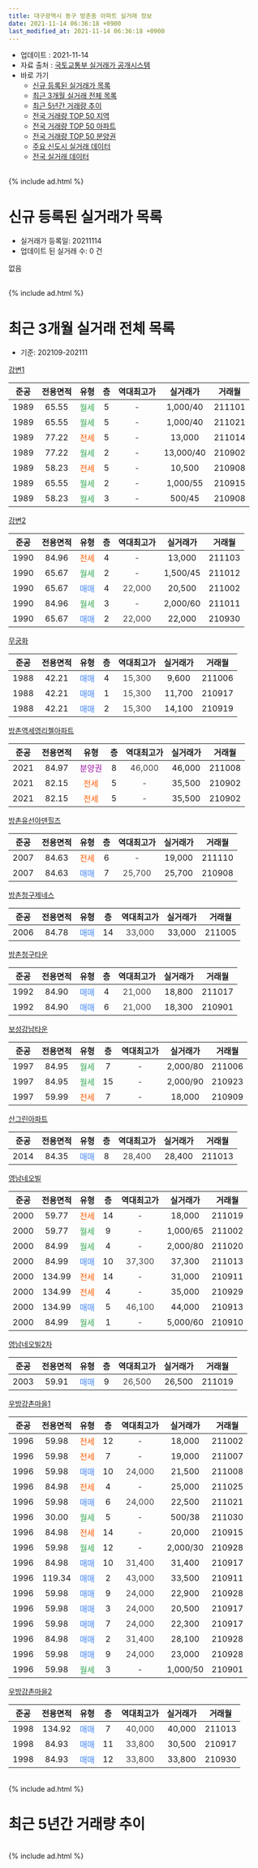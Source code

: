 ```yaml
---
title: 대구광역시 동구 방촌동 아파트 실거래 정보
date: 2021-11-14 06:36:18 +0900
last_modified_at: 2021-11-14 06:36:18 +0900
---
```


* 업데이트 : 2021-11-14
* 자료 출처 : [국토교통부 실거래가 공개시스템](http://rt.molit.go.kr)
* 바로 가기
    * [신규 등록된 실거래가 목록](#신규-등록된-실거래가-목록)
    * [최근 3개월 실거래 전체 목록](#최근-3개월-실거래-전체-목록)
    * [최근 5년간 거래량 추이](#최근-5년간-거래량-추이)
    * [전국 거래량 TOP 50 지역](https://inasie.github.io/apt-trade-info/최근-3개월-전국에서-가장-거래가-많이-발생한-지역)
    * [전국 거래량 TOP 50 아파트](https://inasie.github.io/apt-trade-info/최근-3개월-전국에서-가장-거래가-많이-발생한-아파트)
    * [전국 거래량 TOP 50 분양권](https://inasie.github.io/apt-trade-info/최근-3개월-전국에서-가장-거래가-많이-발생한-분양권)
    * [주요 신도시 실거래 데이터](https://inasie.github.io/apt-trade-info/주요-신도시)
    * [전국 실거래 데이터](https://inasie.github.io/apt-trade-info/전국)
<br>
{% include ad.html %}
<br>

# 신규 등록된 실거래가 목록
* 실거래가 등록일: 20211114
* 업데이트 된 실거래 수: 0 건

없음

<br>
{% include ad.html %}
<br>

# 최근 3개월 실거래 전체 목록
* 기준: 202109-202111


[강변1](https://search.naver.com/search.naver?query=%EB%8C%80%EA%B5%AC%EA%B4%91%EC%97%AD%EC%8B%9C+%EB%8F%99%EA%B5%AC+%EB%B0%A9%EC%B4%8C%EB%8F%99+%EA%B0%95%EB%B3%801)

|준공|전용면적|유형|층|역대최고가|실거래가|거래월|
|:---:|:---:|:---:|:---:|:---:|:---:|:---:|
|1989|65.55|<span style="color:#34a853">월세</span>|5|<span style="color:#444444">-</span>|1,000/40|211101|
|1989|65.55|<span style="color:#34a853">월세</span>|5|<span style="color:#444444">-</span>|1,000/40|211021|
|1989|77.22|<span style="color:#ff5a00">전세</span>|5|<span style="color:#444444">-</span>|13,000|211014|
|1989|77.22|<span style="color:#34a853">월세</span>|2|<span style="color:#444444">-</span>|13,000/40|210902|
|1989|58.23|<span style="color:#ff5a00">전세</span>|5|<span style="color:#444444">-</span>|10,500|210908|
|1989|65.55|<span style="color:#34a853">월세</span>|2|<span style="color:#444444">-</span>|1,000/55|210915|
|1989|58.23|<span style="color:#34a853">월세</span>|3|<span style="color:#444444">-</span>|500/45|210908|

[강변2](https://search.naver.com/search.naver?query=%EB%8C%80%EA%B5%AC%EA%B4%91%EC%97%AD%EC%8B%9C+%EB%8F%99%EA%B5%AC+%EB%B0%A9%EC%B4%8C%EB%8F%99+%EA%B0%95%EB%B3%802)

|준공|전용면적|유형|층|역대최고가|실거래가|거래월|
|:---:|:---:|:---:|:---:|:---:|:---:|:---:|
|1990|84.96|<span style="color:#ff5a00">전세</span>|4|<span style="color:#444444">-</span>|13,000|211103|
|1990|65.67|<span style="color:#34a853">월세</span>|2|<span style="color:#444444">-</span>|1,500/45|211012|
|1990|65.67|<span style="color:#4285f3">매매</span>|4|<span style="color:#444444">22,000</span>|20,500|211002|
|1990|84.96|<span style="color:#34a853">월세</span>|3|<span style="color:#444444">-</span>|2,000/60|211011|
|1990|65.67|<span style="color:#4285f3">매매</span>|2|<span style="color:#444444">22,000</span>|22,000|210930|

[무궁화](https://search.naver.com/search.naver?query=%EB%8C%80%EA%B5%AC%EA%B4%91%EC%97%AD%EC%8B%9C+%EB%8F%99%EA%B5%AC+%EB%B0%A9%EC%B4%8C%EB%8F%99+%EB%AC%B4%EA%B6%81%ED%99%94)

|준공|전용면적|유형|층|역대최고가|실거래가|거래월|
|:---:|:---:|:---:|:---:|:---:|:---:|:---:|
|1988|42.21|<span style="color:#4285f3">매매</span>|4|<span style="color:#444444">15,300</span>|9,600|211006|
|1988|42.21|<span style="color:#4285f3">매매</span>|1|<span style="color:#444444">15,300</span>|11,700|210917|
|1988|42.21|<span style="color:#4285f3">매매</span>|2|<span style="color:#444444">15,300</span>|14,100|210919|

[방촌역세영리첼아파트](https://search.naver.com/search.naver?query=%EB%8C%80%EA%B5%AC%EA%B4%91%EC%97%AD%EC%8B%9C+%EB%8F%99%EA%B5%AC+%EB%B0%A9%EC%B4%8C%EB%8F%99+%EB%B0%A9%EC%B4%8C%EC%97%AD%EC%84%B8%EC%98%81%EB%A6%AC%EC%B2%BC%EC%95%84%ED%8C%8C%ED%8A%B8)

|준공|전용면적|유형|층|역대최고가|실거래가|거래월|
|:---:|:---:|:---:|:---:|:---:|:---:|:---:|
|2021|84.97|<span style="color:#9C11A5">분양권</span>|8|<span style="color:#444444">46,000</span>|46,000|211008|
|2021|82.15|<span style="color:#ff5a00">전세</span>|5|<span style="color:#444444">-</span>|35,500|210902|
|2021|82.15|<span style="color:#ff5a00">전세</span>|5|<span style="color:#444444">-</span>|35,500|210902|

[방촌유선아덴힐즈](https://search.naver.com/search.naver?query=%EB%8C%80%EA%B5%AC%EA%B4%91%EC%97%AD%EC%8B%9C+%EB%8F%99%EA%B5%AC+%EB%B0%A9%EC%B4%8C%EB%8F%99+%EB%B0%A9%EC%B4%8C%EC%9C%A0%EC%84%A0%EC%95%84%EB%8D%B4%ED%9E%90%EC%A6%88)

|준공|전용면적|유형|층|역대최고가|실거래가|거래월|
|:---:|:---:|:---:|:---:|:---:|:---:|:---:|
|2007|84.63|<span style="color:#ff5a00">전세</span>|6|<span style="color:#444444">-</span>|19,000|211110|
|2007|84.63|<span style="color:#4285f3">매매</span>|7|<span style="color:#444444">25,700</span>|25,700|210908|

[방촌청구제네스](https://search.naver.com/search.naver?query=%EB%8C%80%EA%B5%AC%EA%B4%91%EC%97%AD%EC%8B%9C+%EB%8F%99%EA%B5%AC+%EB%B0%A9%EC%B4%8C%EB%8F%99+%EB%B0%A9%EC%B4%8C%EC%B2%AD%EA%B5%AC%EC%A0%9C%EB%84%A4%EC%8A%A4)

|준공|전용면적|유형|층|역대최고가|실거래가|거래월|
|:---:|:---:|:---:|:---:|:---:|:---:|:---:|
|2006|84.78|<span style="color:#4285f3">매매</span>|14|<span style="color:#444444">33,000</span>|33,000|211005|

[방촌청구타운](https://search.naver.com/search.naver?query=%EB%8C%80%EA%B5%AC%EA%B4%91%EC%97%AD%EC%8B%9C+%EB%8F%99%EA%B5%AC+%EB%B0%A9%EC%B4%8C%EB%8F%99+%EB%B0%A9%EC%B4%8C%EC%B2%AD%EA%B5%AC%ED%83%80%EC%9A%B4)

|준공|전용면적|유형|층|역대최고가|실거래가|거래월|
|:---:|:---:|:---:|:---:|:---:|:---:|:---:|
|1992|84.90|<span style="color:#4285f3">매매</span>|4|<span style="color:#444444">21,000</span>|18,800|211017|
|1992|84.90|<span style="color:#4285f3">매매</span>|6|<span style="color:#444444">21,000</span>|18,300|210901|

[보성강남타운](https://search.naver.com/search.naver?query=%EB%8C%80%EA%B5%AC%EA%B4%91%EC%97%AD%EC%8B%9C+%EB%8F%99%EA%B5%AC+%EB%B0%A9%EC%B4%8C%EB%8F%99+%EB%B3%B4%EC%84%B1%EA%B0%95%EB%82%A8%ED%83%80%EC%9A%B4)

|준공|전용면적|유형|층|역대최고가|실거래가|거래월|
|:---:|:---:|:---:|:---:|:---:|:---:|:---:|
|1997|84.95|<span style="color:#34a853">월세</span>|7|<span style="color:#444444">-</span>|2,000/80|211006|
|1997|84.95|<span style="color:#34a853">월세</span>|15|<span style="color:#444444">-</span>|2,000/90|210923|
|1997|59.99|<span style="color:#ff5a00">전세</span>|7|<span style="color:#444444">-</span>|18,000|210909|

[산그린아파트](https://search.naver.com/search.naver?query=%EB%8C%80%EA%B5%AC%EA%B4%91%EC%97%AD%EC%8B%9C+%EB%8F%99%EA%B5%AC+%EB%B0%A9%EC%B4%8C%EB%8F%99+%EC%82%B0%EA%B7%B8%EB%A6%B0%EC%95%84%ED%8C%8C%ED%8A%B8)

|준공|전용면적|유형|층|역대최고가|실거래가|거래월|
|:---:|:---:|:---:|:---:|:---:|:---:|:---:|
|2014|84.35|<span style="color:#4285f3">매매</span>|8|<span style="color:#444444">28,400</span>|28,400|211013|

[영남네오빌](https://search.naver.com/search.naver?query=%EB%8C%80%EA%B5%AC%EA%B4%91%EC%97%AD%EC%8B%9C+%EB%8F%99%EA%B5%AC+%EB%B0%A9%EC%B4%8C%EB%8F%99+%EC%98%81%EB%82%A8%EB%84%A4%EC%98%A4%EB%B9%8C)

|준공|전용면적|유형|층|역대최고가|실거래가|거래월|
|:---:|:---:|:---:|:---:|:---:|:---:|:---:|
|2000|59.77|<span style="color:#ff5a00">전세</span>|14|<span style="color:#444444">-</span>|18,000|211019|
|2000|59.77|<span style="color:#34a853">월세</span>|9|<span style="color:#444444">-</span>|1,000/65|211002|
|2000|84.99|<span style="color:#34a853">월세</span>|4|<span style="color:#444444">-</span>|2,000/80|211020|
|2000|84.99|<span style="color:#4285f3">매매</span>|10|<span style="color:#444444">37,300</span>|37,300|211013|
|2000|134.99|<span style="color:#ff5a00">전세</span>|14|<span style="color:#444444">-</span>|31,000|210911|
|2000|134.99|<span style="color:#ff5a00">전세</span>|4|<span style="color:#444444">-</span>|35,000|210929|
|2000|134.99|<span style="color:#4285f3">매매</span>|5|<span style="color:#444444">46,100</span>|44,000|210913|
|2000|84.99|<span style="color:#34a853">월세</span>|1|<span style="color:#444444">-</span>|5,000/60|210910|

[영남네오빌2차](https://search.naver.com/search.naver?query=%EB%8C%80%EA%B5%AC%EA%B4%91%EC%97%AD%EC%8B%9C+%EB%8F%99%EA%B5%AC+%EB%B0%A9%EC%B4%8C%EB%8F%99+%EC%98%81%EB%82%A8%EB%84%A4%EC%98%A4%EB%B9%8C2%EC%B0%A8)

|준공|전용면적|유형|층|역대최고가|실거래가|거래월|
|:---:|:---:|:---:|:---:|:---:|:---:|:---:|
|2003|59.91|<span style="color:#4285f3">매매</span>|9|<span style="color:#444444">26,500</span>|26,500|211019|

[우방강촌마을1](https://search.naver.com/search.naver?query=%EB%8C%80%EA%B5%AC%EA%B4%91%EC%97%AD%EC%8B%9C+%EB%8F%99%EA%B5%AC+%EB%B0%A9%EC%B4%8C%EB%8F%99+%EC%9A%B0%EB%B0%A9%EA%B0%95%EC%B4%8C%EB%A7%88%EC%9D%841)

|준공|전용면적|유형|층|역대최고가|실거래가|거래월|
|:---:|:---:|:---:|:---:|:---:|:---:|:---:|
|1996|59.98|<span style="color:#ff5a00">전세</span>|12|<span style="color:#444444">-</span>|18,000|211002|
|1996|59.98|<span style="color:#ff5a00">전세</span>|7|<span style="color:#444444">-</span>|19,000|211007|
|1996|59.98|<span style="color:#4285f3">매매</span>|10|<span style="color:#444444">24,000</span>|21,500|211008|
|1996|84.98|<span style="color:#ff5a00">전세</span>|4|<span style="color:#444444">-</span>|25,000|211025|
|1996|59.98|<span style="color:#4285f3">매매</span>|6|<span style="color:#444444">24,000</span>|22,500|211021|
|1996|30.00|<span style="color:#34a853">월세</span>|5|<span style="color:#444444">-</span>|500/38|211030|
|1996|84.98|<span style="color:#ff5a00">전세</span>|14|<span style="color:#444444">-</span>|20,000|210915|
|1996|59.98|<span style="color:#34a853">월세</span>|12|<span style="color:#444444">-</span>|2,000/30|210928|
|1996|84.98|<span style="color:#4285f3">매매</span>|10|<span style="color:#444444">31,400</span>|31,400|210917|
|1996|119.34|<span style="color:#4285f3">매매</span>|2|<span style="color:#444444">43,000</span>|33,500|210911|
|1996|59.98|<span style="color:#4285f3">매매</span>|9|<span style="color:#444444">24,000</span>|22,900|210928|
|1996|59.98|<span style="color:#4285f3">매매</span>|3|<span style="color:#444444">24,000</span>|20,500|210917|
|1996|59.98|<span style="color:#4285f3">매매</span>|7|<span style="color:#444444">24,000</span>|22,300|210917|
|1996|84.98|<span style="color:#4285f3">매매</span>|2|<span style="color:#444444">31,400</span>|28,100|210928|
|1996|59.98|<span style="color:#4285f3">매매</span>|9|<span style="color:#444444">24,000</span>|23,000|210928|
|1996|59.98|<span style="color:#34a853">월세</span>|3|<span style="color:#444444">-</span>|1,000/50|210901|


<script async src="//pagead2.googlesyndication.com/pagead/js/adsbygoogle.js"></script>
<!-- 기본 -->
<ins class="adsbygoogle"
     style="display:block"
     data-ad-client="ca-pub-2446590836940007"
     data-ad-slot="1659523306"
     data-ad-format="auto"
     data-full-width-responsive="true"></ins>
<script>
(adsbygoogle = window.adsbygoogle || []).push({});
</script>


[우방강촌마을2](https://search.naver.com/search.naver?query=%EB%8C%80%EA%B5%AC%EA%B4%91%EC%97%AD%EC%8B%9C+%EB%8F%99%EA%B5%AC+%EB%B0%A9%EC%B4%8C%EB%8F%99+%EC%9A%B0%EB%B0%A9%EA%B0%95%EC%B4%8C%EB%A7%88%EC%9D%842)

|준공|전용면적|유형|층|역대최고가|실거래가|거래월|
|:---:|:---:|:---:|:---:|:---:|:---:|:---:|
|1998|134.92|<span style="color:#4285f3">매매</span>|7|<span style="color:#444444">40,000</span>|40,000|211013|
|1998|84.93|<span style="color:#4285f3">매매</span>|11|<span style="color:#444444">33,800</span>|30,500|210917|
|1998|84.93|<span style="color:#4285f3">매매</span>|12|<span style="color:#444444">33,800</span>|33,800|210930|


<br>
{% include ad.html %}
<br>

# 최근 5년간 거래량 추이


<div style="width:100%;">
    <canvas id="deal_progress" height="200"></canvas>
</div>

<script>
new Chart(document.getElementById("deal_progress"), {
    type: 'line',
    data: {
        labels: ['201611','201612','201701','201702','201703','201704','201705','201706','201707','201708','201709','201710','201711','201712','201801','201802','201803','201804','201805','201806','201807','201808','201809','201810','201811','201812','201901','201902','201903','201904','201905','201906','201907','201908','201909','201910','201911','201912','202001','202002','202003','202004','202005','202006','202007','202008','202009','202010','202011','202012','202101','202102','202103','202104','202105','202106','202107','202108','202109','202110','202111'],
        datasets: [{
            label: '매매',
            pointRadius: 1,
            data: [12, 10, 5, 10, 22, 17, 15, 20, 29, 26, 22, 17, 13, 22, 24, 18, 37, 20, 20, 17, 11, 18, 23, 21, 21, 20, 13, 17, 21, 20, 29, 24, 27, 20, 24, 32, 20, 28, 29, 32, 16, 22, 48, 41, 41, 63, 45, 46, 62, 63, 27, 36, 44, 60, 71, 41, 20, 15, 15, 11, 0],
            borderColor: "rgba(255, 201, 14, 1)",
            backgroundColor: "rgba(255, 201, 14, 0.5)",
            fill: false,
            lineTension: 0
        },{
            label: '전월세',
            pointRadius: 1,
            data: [8, 12, 7, 18, 12, 12, 13, 6, 12, 15, 11, 10, 12, 8, 8, 12, 23, 12, 15, 14, 8, 16, 18, 10, 10, 7, 18, 15, 12, 12, 10, 12, 13, 5, 10, 11, 7, 12, 9, 13, 3, 8, 13, 14, 11, 9, 7, 9, 5, 13, 6, 12, 9, 23, 18, 16, 22, 23, 14, 12, 3],
            borderColor: "rgba(0, 141, 185, 1)",
            backgroundColor: "rgba(0, 141, 185, 0.5)",
            fill: false,
            lineTension: 0
        }
        ]
    },
    options: {
        responsive: true,
        title: {
            display: false
        },
        tooltips: {
            mode: 'index',
            intersect: false
        },
        hover: {
            mode: 'nearest',
            intersect: true
        },
        scales: {
            xAxes: [{
                display: true,
                scaleLabel: {
                    display: true,
                    labelString: '년/월'
                }
            }],
            yAxes: [{
                display: true,
                ticks: {
                    suggestedMin: 0,
                },
                scaleLabel: {
                    display: true,
                    labelString: '실거래 수'
                }
            }]
        }
    }
});

</script>


<br>
{% include ad.html %}
<br>

